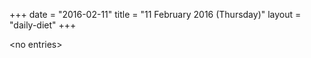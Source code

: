 +++
date = "2016-02-11"
title = "11 February 2016 (Thursday)"
layout = "daily-diet"
+++


\<no entries\>
